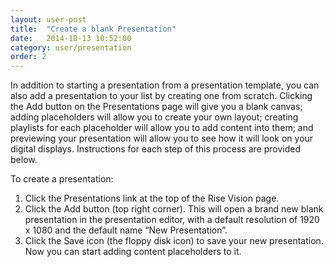 ```yaml
---
layout: user-post
title:  "Create a blank Presentation"
date:   2014-10-13 10:52:00
category: user/presentation
order: 2
---
```



In addition to starting a presentation from a presentation template, you can also add a presentation to your list by creating one from scratch.  Clicking the Add button on the Presentations page will give you a blank canvas; adding placeholders will allow you to create your own layout; creating playlists for each placeholder will allow you to add content into them; and previewing your presentation will allow you to see how it will look on your digital displays.  Instructions for each step of this process are provided below.

To create a presentation:

1. Click the Presentations link at the top of the Rise Vision page.
2. Click the Add button (top right corner).  This will open a brand new blank presentation in the presentation editor, with a default resolution of 1920 x 1080 and the default name “New Presentation”.
3. Click the Save icon (the floppy disk icon) to save your new presentation.  Now you can start adding content placeholders to it.
